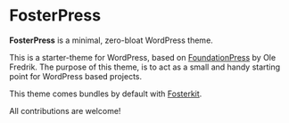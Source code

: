 # FosterPress

**FosterPress** is a minimal, zero-bloat WordPress theme.

This is a starter-theme for WordPress, based on [FoundationPress] by Ole Fredrik. The purpose of this theme, is to act as a small and handy starting point for WordPress based projects.

This theme comes bundles by default with [Fosterkit].

All contributions are welcome!

[FoundationPress]: https://github.com/olefredrik/FoundationPress
[Fosterkit]: https://github.com/CosminAnca/fosterkit
